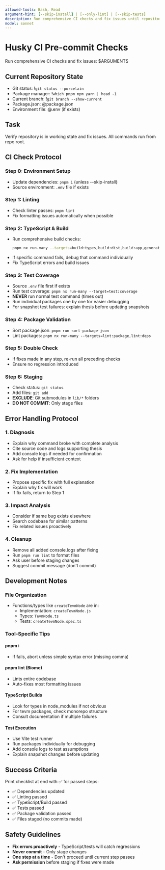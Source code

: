 ```yaml
---
allowed-tools: Bash, Read
argument-hint: [--skip-install] | [--only-lint] | [--skip-tests]
description: Run comprehensive CI checks and fix issues until repository is in working state
model: sonnet
---
```


# Husky CI Pre-commit Checks

Run comprehensive CI checks and fix issues: $ARGUMENTS

## Current Repository State

- Git status: !`git status --porcelain`
- Package manager: !`which pnpm npm yarn | head -1`
- Current branch: !`git branch --show-current`
- Package.json: @package.json
- Environment file: @.env (if exists)

## Task

Verify repository is in working state and fix issues. All commands run from repo root.

## CI Check Protocol

### Step 0: Environment Setup
- Update dependencies: `pnpm i` (unless --skip-install)
- Source environment: `.env` file if exists

### Step 1: Linting
- Check linter passes: `pnpm lint`
- Fix formatting issues automatically when possible

### Step 2: TypeScript & Build
- Run comprehensive build checks:
  ```bash
  pnpm nx run-many --targets=build:types,build:dist,build:app,generate:docs,dev:run,typecheck
  ```
- If specific command fails, debug that command individually
- Fix TypeScript errors and build issues

### Step 3: Test Coverage
- Source `.env` file first if exists
- Run test coverage: `pnpm nx run-many --target=test:coverage`
- **NEVER** run normal test command (times out)
- Run individual packages one by one for easier debugging
- For snapshot test failures: explain thesis before updating snapshots

### Step 4: Package Validation
- Sort package.json: `pnpm run sort-package-json`
- Lint packages: `pnpm nx run-many --targets=lint:package,lint:deps`

### Step 5: Double Check
- If fixes made in any step, re-run all preceding checks
- Ensure no regression introduced

### Step 6: Staging
- Check status: `git status`
- Add files: `git add`
- **EXCLUDE**: Git submodules in `lib/*` folders
- **DO NOT COMMIT**: Only stage files

## Error Handling Protocol

### 1. Diagnosis
- Explain why command broke with complete analysis
- Cite source code and logs supporting thesis
- Add console logs if needed for confirmation
- Ask for help if insufficient context

### 2. Fix Implementation
- Propose specific fix with full explanation
- Explain why fix will work
- If fix fails, return to Step 1

### 3. Impact Analysis
- Consider if same bug exists elsewhere
- Search codebase for similar patterns
- Fix related issues proactively

### 4. Cleanup
- Remove all added console.logs after fixing
- Run `pnpm run lint` to format files
- Ask user before staging changes
- Suggest commit message (don't commit)

## Development Notes

### File Organization
- Functions/types like `createTevmNode` are in:
  - Implementation: `createTevmNode.js`
  - Types: `TevmNode.ts`
  - Tests: `createTevmNode.spec.ts`

### Tool-Specific Tips

#### pnpm i
- If fails, abort unless simple syntax error (missing comma)

#### pnpm lint (Biome)
- Lints entire codebase
- Auto-fixes most formatting issues

#### TypeScript Builds
- Look for types in node_modules if not obvious
- For tevm packages, check monorepo structure
- Consult documentation if multiple failures

#### Test Execution
- Use Vite test runner
- Run packages individually for debugging
- Add console logs to test assumptions
- Explain snapshot changes before updating

## Success Criteria

Print checklist at end with ✅ for passed steps:
- ✅ Dependencies updated
- ✅ Linting passed
- ✅ TypeScript/Build passed
- ✅ Tests passed
- ✅ Package validation passed
- ✅ Files staged (no commits made)

## Safety Guidelines

- **Fix errors proactively** - TypeScript/tests will catch regressions
- **Never commit** - Only stage changes
- **One step at a time** - Don't proceed until current step passes
- **Ask permission** before staging if fixes were made
